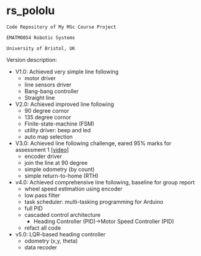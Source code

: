 # rs_pololu

```
Code Repository of My MSc Course Project

EMATM0054 Robotic Systems

University of Bristol, UK
```

Version description:
* V1.0: Achieved very simple line following
    * motor driver
    * line sensors driver
    * Bang-bang controller
    * Straight line
* V2.0: Achieved improved line following
    * 90 degree cornor
    * 135 degree cornor
    * Finite-state-machine (FSM)
    * utility driver: beep and led
    * auto map selection
* V3.0: Achieved line following challenge, eared 95% marks for assessment 1 [[video]](https://www.youtube.com/watch?v=ppUrGDie5EU&ab_channel=RoboDDai)
    * encoder driver
    * join the line at 90 degree
    * simple odometry (by count)
    * simple return-to-home (RTH)
* v4.0: Achieved comprehensive line following, baseline for group report
    * wheel speed estimation using encoder
    * low pass filter
    * task scheduler: multi-tasking programming for Arduino
    * full PID
    * cascaded control architecture
        * Heading Controller (PID)->Motor Speed Controller (PID)
    * refact all code
* v5.0: LQR-based heading controller
    * odometry (x,y, theta)
    * data recoder